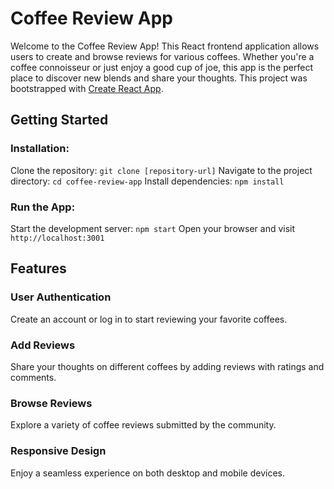 # Coffee Review App
Welcome to the Coffee Review App! This React frontend application allows users to create and browse reviews for various coffees. Whether you're a coffee connoisseur or just enjoy a good cup of joe, this app is the perfect place to discover new blends and share your thoughts.
This project was bootstrapped with [Create React App](https://github.com/facebook/create-react-app).

## Getting Started
### Installation:
Clone the repository: `git clone [repository-url]`
Navigate to the project directory: `cd coffee-review-app`
Install dependencies: `npm install`

### Run the App:
Start the development server: `npm start`
Open your browser and visit `http://localhost:3001`


## Features

### User Authentication
Create an account or log in to start reviewing your favorite coffees.

### Add Reviews
Share your thoughts on different coffees by adding reviews with ratings and comments.


### Browse Reviews
Explore a variety of coffee reviews submitted by the community.

### Responsive Design
Enjoy a seamless experience on both desktop and mobile devices.


